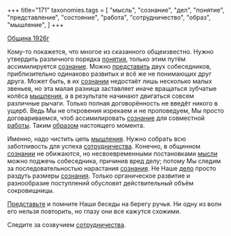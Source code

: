 +++
title="171"
taxonomies.tags = [
 "мысль",
 "сознание",
 "дел",
 "понятие",
 "представление",
 "состояние",
 "работа",
 "сотрудничество",
 "образ",
 "мышление",
]
+++

[Община 1926г](/agni/1926)

Кому-то покажется, что многое из сказанного общеизвестно. Нужно утвердить различного порядка [понятия](/tags/понятие), только этим путём ассимилируется [сознание](/tags/сознание). Можно [представить](/tags/представление) двух собеседников, приблизительно одинаково развитых и всё же не понимающих друг друга. Может быть, в их [сознании](/tags/сознание) недостаёт лишь несколько малых звеньев, но эта малая разница заставляет иначе вращаться зубчатые колёса [мышления](/tags/мышление), а в результате начинают двигаться совсем различные рычаги. Только полная договорённость не введёт никого в ущерб. Ведь Мы не откровения изрекаем и не проповедуем, Мы просто договариваемся, чтоб ассимилировать [сознание](/tags/сознание) для совместной [работы](/tags/работа). Таким [образом](/tags/состояние) настоящего момента.   

Именно, надо чистить цепь [мышления](/tags/мышление). Нужно собрать всю заботливость для успеха [сотрудничества](/tags/сотрудничество). Конечно, в общинном [сознании](/tags/сознание) не обижаются, но несвоевременными постановками [мысли](/tags/мысль) можно поджечь собеседника, причинив вред делу; потому Мы следим за последовательностью нарастания [сознания](/tags/сознание). Не Наше [дело](/tags/дел) просто раздуть размеры [сознания](/tags/сознание). Только органическое развитие и разнообразие поступлений обусловят действительный объём сокровищницы.   

[Представьте](/tags/представление) и помните Наши беседы на берегу ручья. Ни одну из волн его нельзя повторить, но глазу они все кажутся схожими.   

Следите за созвучием [сотрудничества](/tags/сотрудничество).   

